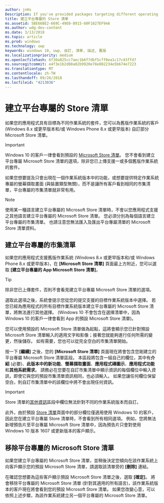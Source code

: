 ```yaml
---
author: jnHs
Description: If you've provided packages targeting different operating systems, you have the option to customize parts of your Store listing for different targeted operating systems.
title: 建立平台專屬的 Store 清單
ms.assetid: 5BE66BE2-669C-49E0-8915-60F1027EF94A
ms.author: wdg-dev-content
ms.date: 3/13/2018
ms.topic: article
ms.prod: windows
ms.technology: uwp
keywords: windows 10, uwp, 自訂, 清單, 描述, 舊版
ms.localizationpriority: medium
ms.openlocfilehash: 6f30a825cc7aec1b6f7dbf5cff0ea1c17c43ffd7
ms.sourcegitcommit: e4f3e1b2d08a02b9920e78e802234e5b674e7223
ms.translationtype: MT
ms.contentlocale: zh-TW
ms.lasthandoff: 09/26/2018
ms.locfileid: "4213036"
---
```

# <a name="create-platform-specific-store-listings"></a>建立平台專屬的 Store 清單


如果您的應用程式具有目標為不同作業系統的套件，您可以為舊版作業系統的客戶 (Windows 8.x 或更早版本和/或 Windows Phone 8.x 或更早版本) 自訂部分 Microsoft Store 清單。 

> [!IMPORTANT]
> Windows 10 的客戶一律會看到預設的 [Microsoft Store 清單](create-app-store-listings.md)。 您不會看到建立平台專屬 Microsoft Store 清單的選項，除非您已上傳支援一或多個舊版作業系統的套件。 

如果您想要提及只會出現在一個作業系統版本中的功能，或想要提供特定作業系統專屬的螢幕擷取畫面 (與裝置類型無關)，而不是讓所有客戶看到相同的市集清單，平台專屬的市集清單就非常有用。

> [!NOTE]
> 使用某一種語言建立平台專屬的 Microsoft Store 清單時，不會以您應用程式支援之其他語言建立平台專屬的 Microsoft Store 清單。 您必須分別為每個語言建立平台專屬的市集清單。 也請注意您無法匯入及匯出平台專屬清單的 Microsoft Store 清單資料。


## <a name="creating-a-platform-specific-store-listing"></a>建立平台專屬的市集清單

如果您的應用程式支援舊版作業系統 (Windows 8.x 或更早版本和/或 Windows Phone 8.x 或更早版本)，在 **\[Microsoft Store 清單\]** 頁面最上方附近，您可以選取 **\[建立平台專屬的 App Microsoft Store 清單\]**。 

> [!TIP]
> 除非您已上傳套件，否則不會看見建立平台專屬 Microsoft Store 清單的選項。

選取此選項之後，系統會提示您從您的提交支援的目標作業系統版本中選擇。 若您已經為應用程式的所有目標作業系統版本建立平台專屬的 Microsoft Store 清單，將無法進行其他選擇。 (Windows 10 不會包含在選擇清單中，因為 Windows 10 的客戶一律會看到 App 的預設 Microsoft Store 清單)。

您可以使用預設的 Microsoft Store 清單做為起點，這將會顯示您已針對預設 Microsoft Store 清單輸入的適用文字和影像；接著您就能夠進行任何所需的變更，然後儲存。 如有需要，您也可以從完全空白的市集清單開始。

按一下 **\[繼續\]** 之後，您的 **\[Microsoft Store 清單\]** 頁面現在將會包含您剛建立的平台專屬 Microsoft Store 清單區段。 本區段將包含一組自己的欄位，其中有**介紹** (必要)、**此版本中的新功能**、**螢幕擷取畫面**、**應用程式磚圖示**、**應用程式功能**和**其他系統需求**。 請務必在您要在自訂市集清單中顯示資訊的每個欄位中輸入資訊，即使它與您的預設市集清單資訊相同，也必須輸入。 如果您讓任何欄位保留空白，則自訂市集清單中的該欄位中將不會出現任何資訊。


> [!IMPORTANT]
> Store 清單的[其他資訊](create-app-store-listings.md#additional-information)區段中欄位無法針對不同的作業系統版本而自訂。
> 
> 此外，由於預設 [Store 清單](create-app-store-listings.md)頁面中的部分欄位僅適用使用 Windows 10 的客戶，因此您在建立平台專屬 Store 清單時，不會看到所有相同選項。 例如，您將無法新增預告片至平台專屬 Microsoft Store 清單中，因為預告片只會對使用 Windows 10 版本 1607 或更新版本的客戶顯示。 


## <a name="removing-a-platform-specific-store-listing"></a>移除平台專屬的 Microsoft Store 清單

如果您建立平台專屬的 Microsoft Store 清單，並稍後決定您傾向在該作業系統上向客戶顯示您的預設 Microsoft Store 清單，請選取該清單旁的 **\[刪除\]** 連結。

在確認您想要為這些客戶顯示預設 Microsoft Store 清單之後，選取 **\[確定\]**。 將會移除平台專屬的 Microsoft Store 清單 (針對其適用的所有語言)，該作業系統版本的客戶現在將會看到您的預設 Microsoft Store 清單。 如果您改變心意，可以依照上述步驟，為該作業系統建立另一個平台專屬的 Microsoft Store 清單。

 

 




